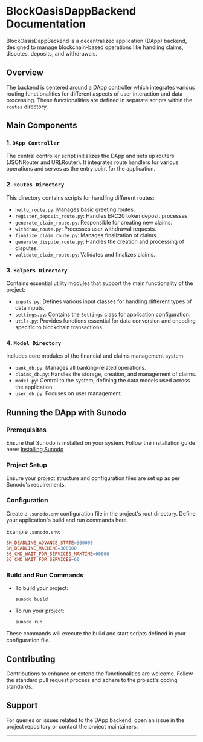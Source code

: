 # BlockOasisDappBackend Documentation

BlockOasisDappBackend is a decentralized application (DApp) backend, designed to manage blockchain-based operations like handling claims, disputes, deposits, and withdrawals.

## Overview

The backend is centered around a DApp controller which integrates various routing functionalities for different aspects of user interaction and data processing. These functionalities are defined in separate scripts within the `routes` directory.

## Main Components

### 1. `DApp Controller`
The central controller script initializes the DApp and sets up routers (JSONRouter and URLRouter). It integrates route handlers for various operations and serves as the entry point for the application.

### 2. `Routes Directory`
This directory contains scripts for handling different routes:
- `hello_route.py`: Manages basic greeting routes.
- `register_deposit_route.py`: Handles ERC20 token deposit processes.
- `generate_claim_route.py`: Responsible for creating new claims.
- `withdraw_route.py`: Processes user withdrawal requests.
- `finalize_claim_route.py`: Manages finalization of claims.
- `generate_dispute_route.py`: Handles the creation and processing of disputes.
- `validate_claim_route.py`: Validates and finalizes claims.

### 3. `Helpers Directory`
Contains essential utility modules that support the main functionality of the project:
- `inputs.py`: Defines various input classes for handling different types of data inputs.
- `settings.py`: Contains the `Settings` class for application configuration.
- `utils.py`: Provides functions essential for data conversion and encoding specific to blockchain transactions.

### 4. `Model Directory`
Includes core modules of the financial and claims management system:
- `bank_db.py`: Manages all banking-related operations.
- `claims_db.py`: Handles the storage, creation, and management of claims.
- `model.py`: Central to the system, defining the data models used across the application.
- `user_db.py`: Focuses on user management.

## Running the DApp with Sunodo

### Prerequisites
Ensure that Sunodo is installed on your system. Follow the installation guide here: [Installing Sunodo](https://docs.sunodo.io/guide/introduction/installing)

### Project Setup
Ensure your project structure and configuration files are set up as per Sunodo's requirements.

### Configuration
Create a `.sunodo.env` configuration file in the project's root directory. Define your application's build and run commands here.

Example `.sunodo.env`:
```makefile
SM_DEADLINE_ADVANCE_STATE=360000
SM_DEADLINE_MACHINE=300000
S6_CMD_WAIT_FOR_SERVICES_MAXTIME=60000
S6_CMD_WAIT_FOR_SERVICES=60
```

### Build and Run Commands
- To build your project:
  ```bash
  sunodo build
  ```

- To run your project:
  ```bash
  sunodo run
  ```

These commands will execute the build and start scripts defined in your configuration file.

## Contributing

Contributions to enhance or extend the functionalities are welcome. Follow the standard pull request process and adhere to the project's coding standards.

## Support

For queries or issues related to the DApp backend, open an issue in the project repository or contact the project maintainers.

---
